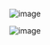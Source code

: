 ![image](https://github.com/sangbinlee/spring-board/assets/4024414/8e9dc4a6-11b8-4224-86a4-1a1e61486581)



![image](https://github.com/sangbinlee/spring-board/assets/4024414/8bb03379-e7ee-41cf-ba87-415867e8c903)




















